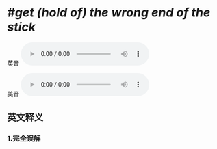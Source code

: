 # ***\#get (hold of) the wrong end of the stick*** 
英音
<audio src="./media/get hold of the wrong end of the stick1_AAC.aac" controls="controls"></audio>

美音
<audio src="./media/get hold of the wrong end of the stick2_AAC.aac" controls="controls"></audio>



  

英文释义
---
### 1.**完全误解**  


